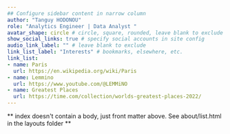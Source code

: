 ```yaml
---
## Configure sidebar content in narrow column
author: "Tanguy HODONOU"
role: "Analytics Engineer | Data Analyst "
avatar_shape: circle # circle, square, rounded, leave blank to exclude
show_social_links: true # specify social accounts in site config
audio_link_label: "" # leave blank to exclude
link_list_label: "Interests" # bookmarks, elsewhere, etc.
link_list:
- name: Paris
  url: https://en.wikipedia.org/wiki/Paris
- name: Lemmino
  url: https://www.youtube.com/@LEMMiNO
- name: Greatest Places
  url: https://time.com/collection/worlds-greatest-places-2022/
---
```


** index doesn't contain a body, just front matter above.
See about/list.html in the layouts folder **